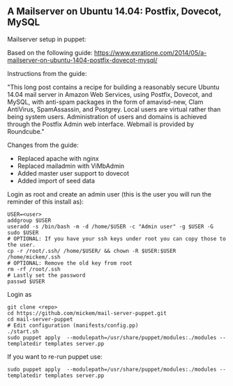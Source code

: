 A Mailserver on Ubuntu 14.04: Postfix, Dovecot, MySQL
-----------------------------------------------------

Mailserver setup in puppet:

Based on the following guide: https://www.exratione.com/2014/05/a-mailserver-on-ubuntu-1404-postfix-dovecot-mysql/

Instructions from the guide:

"This long post contains a recipe for building a reasonably secure Ubuntu 14.04 mail server in Amazon Web Services, using Postfix, Dovecot, and MySQL, with anti-spam packages in the form of amavisd-new, Clam AntiVirus, SpamAssassin, and Postgrey. Local users are virtual rather than being system users. Administration of users and domains is achieved through the Postfix Admin web interface. Webmail is provided by Roundcube."

Changes from the guide:
 * Replaced apache with nginx
 * Replaced mailadmin with ViMbAdmin
 * Added master user support to dovecot
 * Added import of seed data


Login as root and create an admin user (this is the user you will run the reminder of this install as):
```
USER=<user>
addgroup $USER
useradd -s /bin/bash -m -d /home/$USER -c "Admin user" -g $USER -G sudo $USER
# OPTIONAL: If you have your ssh keys under root you can copy those to the user.
cp -r /root/.ssh/ /home/$USER/ && chown -R $USER:$USER /home/mickem/.ssh
# OPTIONAL: Remove the old key from root
rm -rf /root/.ssh
# Lastly set the password
passwd $USER
```

Login as <user>
```
git clone <repo>
cd https://github.com/mickem/mail-server-puppet.git
cd mail-server-puppet
# Edit configuration (manifests/config.pp)
./start.sh
sudo puppet apply  --modulepath=/usr/share/puppet/modules:./modules --templatedir templates server.pp
```

If you want to re-run puppet use:
```
sudo puppet apply  --modulepath=/usr/share/puppet/modules:./modules --templatedir templates server.pp
```
